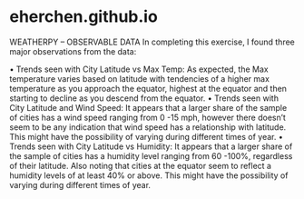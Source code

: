 # eherchen.github.io

WEATHERPY – OBSERVABLE DATA
In completing this exercise, I found three major observations from the data: 

•	Trends seen with City Latitude vs Max Temp: As expected, the Max temperature varies based on latitude with tendencies of a higher max temperature as you approach the equator, highest at the equator and then starting to decline as you descend from the equator. 
•	Trends seen with City Latitude and Wind Speed: It appears that a larger share of the sample of cities has a wind speed ranging from 0 -15 mph, however there doesn’t seem to be any indication that wind speed has a relationship with latitude. This might have the possibility of varying during different times of year.
•	Trends seen with City Latitude vs Humidity: It appears that a larger share of the sample of cities has a humidity level ranging from 60 -100%, regardless of their latitude.  Also noting that cities at the equator seem to reflect a humidity levels of at least 40% or above. This might have the possibility of varying during different times of year.


